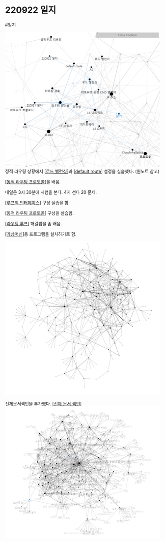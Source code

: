 # 220922 일지


#일지

![](../attachments/2022-09-22-11-18-07.png)
정적 라우팅 상황에서 [[로드 밸런싱]]과 [[default route]] 설정을 실습했다. (원노트 참고)

[[동적 라우팅 프로토콜]]을 배움. 

내일은 3시 30분에 시험을 본다. 
4지 선다 20 문제.

[[루프백 인터페이스]] 구성 실습을 함.

[[동적 라우팅 프로토콜]] 구성을 실습함. 

[[라우팅 루프]] 해결법을 좀 배움.

[[가상머신]]용 프로그램을 설치하기로 함.

![](../attachments/2022-09-22-16-23-16.png)

전체문서색인을 추가했다. [[전체 문서 색인]]
![](../attachments/2022-09-22-16-52-46.png)


[//begin]: # "Autogenerated link references for markdown compatibility"
[로드 밸런싱]: <../docs/로드 밸런싱.md> "로드 밸런싱"
[default route]: <../docs/default route.md> "default route"
[동적 라우팅 프로토콜]: <../docs/동적 라우팅 프로토콜.md> "동적 라우팅 프로토콜"
[루프백 인터페이스]: <../docs/루프백 인터페이스.md> "루프백 인터페이스"
[라우팅 루프]: <../docs/라우팅 루프.md> "라우팅 루프"
[가상머신]: ../docs/가상머신.md "가상머신"
[//end]: # "Autogenerated link references"
[//begin]: # "Autogenerated link references for markdown compatibility"
[로드 밸런싱]: <../docs/로드 밸런싱.md> "로드 밸런싱"
[default route]: <../docs/default route.md> "default route"
[동적 라우팅 프로토콜]: <../docs/동적 라우팅 프로토콜.md> "동적 라우팅 프로토콜"
[루프백 인터페이스]: <../docs/루프백 인터페이스.md> "루프백 인터페이스"
[동적 라우팅 프로토콜]: <../docs/동적 라우팅 프로토콜.md> "동적 라우팅 프로토콜"
[라우팅 루프]: <../docs/라우팅 루프.md> "라우팅 루프"
[가상머신]: ../docs/가상머신.md "가상머신"
[전체 문서 색인]: <../docs/전체 문서 색인.md> "전체 문서 색인"
[//end]: # "Autogenerated link references"
